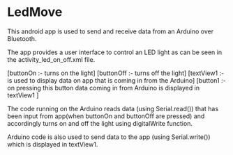 # LedMove
This android app is used to send and receive data from an Arduino over Bluetooth.

The app provides a user interface to control an LED light as can be seen in the activity_led_on_off.xml file.

[buttonOn :- turns on the light]
[buttonOff :- turns off the light]
[textView1 :- is used to display data on app that is coming in from the Arduino]
[button1 :- on pressing this button data coming in from Arduino is displayed in textView1 ]

The code running on the Arduino reads data (using Serial.read()) that has been input from app(when buttonOn and buttonOff are pressed) and accordingly turns on and off the light using digitalWrite function.

Arduino code is also used to send data to the app (using Serial.write()) which is displayed in textView1.
